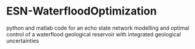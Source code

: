 # ESN-WaterfloodOptimization
python and matlab code for an echo state network modelling and optimal control of a waterflood geological reservoir with integrated geological uncertainties
